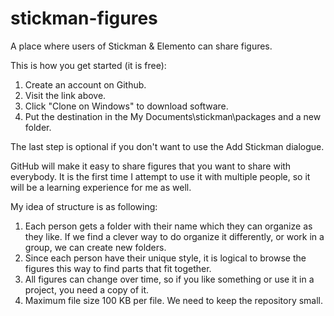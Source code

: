 stickman-figures
================

A place where users of Stickman &amp; Elemento can share figures.

This is how you get started (it is free):

1. Create an account on Github.
2. Visit the link above.
3. Click "Clone on Windows" to download software.
4. Put the destination in the My Documents\stickman\packages and a new folder.

The last step is optional if you don't want to use the Add Stickman dialogue.

GitHub will make it easy to share figures that you want to share with everybody.
It is the first time I attempt to use it with multiple people,
so it will be a learning experience for me as well.

My idea of structure is as following:
1. Each person gets a folder with their name which they can organize as they like.
If we find a clever way to do organize it differently, or work in a group,
we can create new folders.
2. Since each person have their unique style,
it is logical to browse the figures this way to find parts that fit together.
3. All figures can change over time, so if you like something or use it in a project,
you need a copy of it.
4. Maximum file size 100 KB per file.
We need to keep the repository small.
